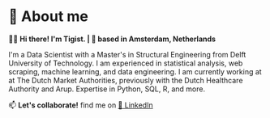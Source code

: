 # 📖 About me

👩‍💻 **Hi there! I'm Tigist. | 📍 based in Amsterdam, Netherlands**

I'm a Data Scientist with a Master's in Structural Engineering from Delft University of Technology. I am experienced in statistical analysis, web scraping, machine learning, and data engineering.
I am currently working at at The Dutch Market Authorities, previously with the Dutch Healthcare Authority and Arup. Expertise in Python, SQL, R, and more. 

📫 **Let's collaborate!**  find me on [🔗 LinkedIn](https://www.linkedin.com/in/tigist-znabei/)
